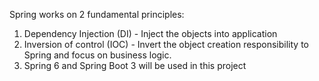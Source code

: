 Spring works on 2 fundamental principles:
1. Dependency Injection (DI) - Inject the objects into application
2. Inversion of control (IOC) - Invert the object creation responsibility to Spring and focus
on business logic.
3. Spring 6 and Spring Boot 3 will be used in this project

